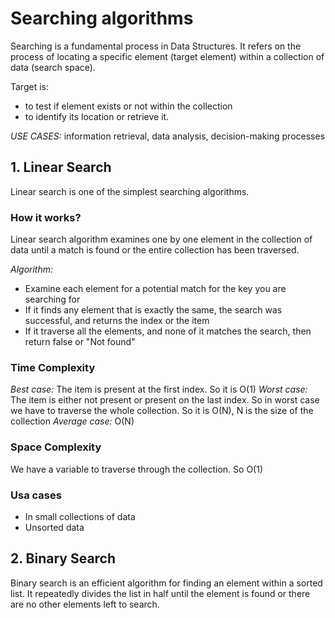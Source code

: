 # Searching algorithms

Searching is a fundamental process in Data Structures. It refers on the process of locating a specific element (target element) within a collection of data (search space).

Target is:

- to test if element exists or not within the collection
- to identify its location or retrieve it.

_USE CASES:_ information retrieval, data analysis, decision-making processes

## 1. Linear Search

Linear search is one of the simplest searching algorithms.

### How it works?

Linear search algorithm examines one by one element in the collection of data until a match is found or the entire collection has been traversed.

_Algorithm:_

- Examine each element for a potential match for the key you are searching for
- If it finds any element that is exactly the same, the search was successful, and returns the index or the item
- If it traverse all the elements, and none of it matches the search, then return false or "Not found"

### Time Complexity

_Best case:_ The item is present at the first index. So it is O(1)
_Worst case:_ The item is either not present or present on the last index. So in worst case we have to traverse the whole collection. So it is O(N), N is the size of the collection
_Average case:_ O(N)

### Space Complexity

We have a variable to traverse through the collection. So O(1)

### Usa cases

- In small collections of data
- Unsorted data

## 2. Binary Search

Binary search is an efficient algorithm for finding an element within a sorted list. It repeatedly divides the list in half until the element is found or there are no other elements left to search.
